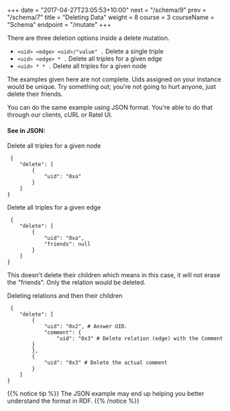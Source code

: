 +++
date = "2017-04-27T23:05:53+10:00"
next = "/schema/9"
prev = "/schema/7"
title = "Deleting Data"
weight = 8
course = 3
courseName = "Schema"
endpoint = "/mutate"
+++

There are three deletion options inside a delete mutation.

- `<uid> <edge> <uid>/"value" .` Delete a single triple
- `<uid> <edge> * .` Delete all triples for a given edge
- `<uid> * * .` Delete all triples for a given node

The examples given here are not complete. Uids assigned on your instance would
be unique. Try something out; you're not going to hurt anyone, just delete their
friends.

You can do the same example using JSON format. You're able to do that through
our clients, cURL or Ratel UI.

#### See in JSON:

Delete all triples for a given node

```
 {
    "delete": [
        {
            "uid": "0xa"
        }
    ]
}
```

Delete all triples for a given edge

```
 {
    "delete": [
        {
            "uid": "0xa",
            "friends": null
        }
    ]
}
```

This doesn't delete their children which means in this case, it will not erase
the "friends". Only the relation would be deleted.

Deleting relations and then their children

```
 {
    "delete": [
        {
            "uid": "0x2", # Answer UID.
            "comment": {
                "uid": "0x3" # Delete relation (edge) with the Comment
        }
        },
        {
            "uid": "0x3" # Delete the actual comment
        }
    ]
}
```

{{% notice tip %}} The JSON example may end up helping you better understand the
format in RDF. {{% /notice %}}
